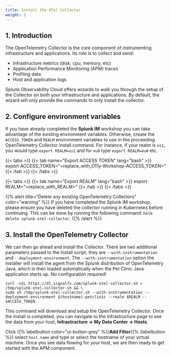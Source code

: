 ```yaml
---
title: Install the OTel Collector
weight: 2
---
```


## 1. Introduction

The OpenTelemetry Collector is the core component of instrumenting infrastructure and applications.  Its role is to collect and send:

* Infrastructure metrics (disk, cpu, memory, etc)
* Application Performance Monitoring (APM) traces
* Profiling data
* Host and application logs

Splunk Observability Cloud offers wizards to walk you through the setup of the Collector on both your infrastructure and applications. By default, the wizard will only provide the commands to only install the collector.

## 2. Configure environment variables

If you have already completed the **Splunk IM** workshop you can take advantage of the existing environment variables. Otherwise, create the `ACCESS_TOKEN` and `REALM` environment variables to use in the proceeding OpenTelemetry Collector install command. For instance, if your realm is `us1`, you would type `export REALM=us1` and for `eu0` type `export REALM=eu0` etc.

{{< tabs >}}
{{< tab name="Export ACCESS TOKEN" lang="bash" >}}
export ACCESS_TOKEN="<replace_with_O11y-Workshop-ACCESS_TOKEN>"
{{< /tab >}}
{{< /tabs >}}

{{< tabs >}}
{{< tab name="Export REALM" lang="bash" >}}
export REALM="<replace_with_REALM>"
{{< /tab >}}
{{< /tabs >}}

{{% alert title="Delete any existing OpenTelemetry Collectors" color="warning" %}}
If you have completed the Splunk IM workshop, please ensure you have deleted the collector running in Kubernetes before continuing. This can be done by running the following command: `helm delete splunk-otel-collector`.
{{% /alert %}}

## 3. Install the OpenTelemetry Collector

We can then go ahead and install the Collector. There are two additional parameters passed to the install script, they are `--with-instrumentation` and `--deployment-environment`. The `--with-instrumentation` option the installer will install the agent from the Splunk distribution of OpenTelemetry Java, which is then loaded automatically when the Pet Clinic Java application starts up. No configuration required!

``` text
curl -sSL https://dl.signalfx.com/splunk-otel-collector.sh > /tmp/splunk-otel-collector.sh && \
sudo sh /tmp/splunk-otel-collector.sh --with-instrumentation --deployment-environment $(hostname)-petclinic --realm $REALM -- $ACCESS_TOKEN
```

This command will download and setup the OpenTelemetry Collector. Once the install is completed, you can navigate to the Infrastructure page to see the data from your host, **Infrastructure → My Data Center → Hosts**.

Click {{% labelbutton color="ui-button-grey" %}}**Add Filter**{{% /labelbutton %}} select `host.name` and type or select the hostname of your virtual machine. Once you see data flowing for your host, we are then ready to get started with the APM component.
